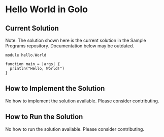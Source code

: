 # Hello World in Golo

## Current Solution

Note: The solution shown here is the current solution in the Sample Programs repository. Documentation below may be outdated.

```Golo
module hello.World

function main = |args| {
  println("Hello, World!")
}

```

## How to Implement the Solution

No how to implement the solution available. Please consider contributing.

## How to Run the Solution

No how to run the solution available. Please consider contributing.